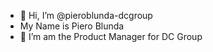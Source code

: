 - 👋 Hi, I’m @pieroblunda-dcgroup
- My Name is Piero Blunda
- 👀 I’m am the Product Manager for DC Group

<!---
pieroblunda-dcgroup/pieroblunda-dcgroup is a ✨ special ✨ repository because its `README.md` (this file) appears on your GitHub profile.
You can click the Preview link to take a look at your changes.
--->
